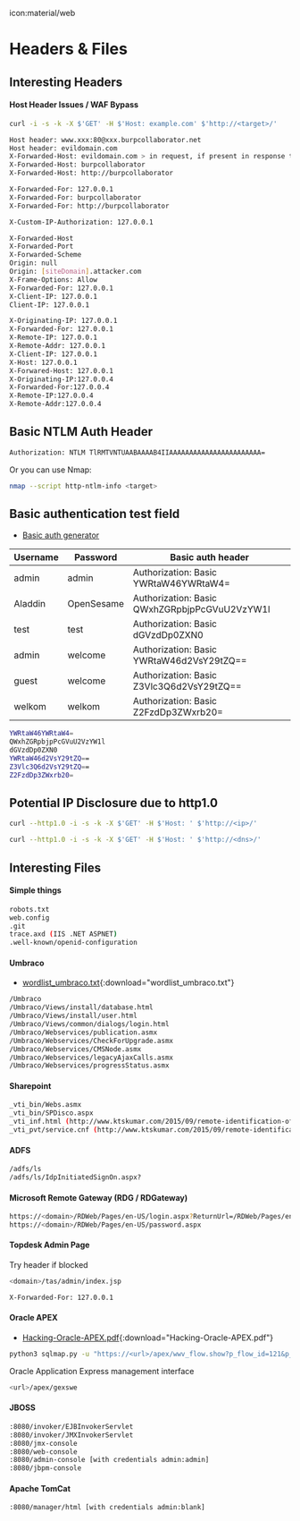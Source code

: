 icon:material/web

# Headers & Files

## Interesting Headers

#### Host Header Issues / WAF Bypass

```bash
curl -i -s -k -X $'GET' -H $'Host: example.com' $'http://<target>/'
```

```bash
Host header: www.xxx:80@xxx.burpcollaborator.net
Host header: evildomain.com
X-Forwarded-Host: evildomain.com > in request, if present in response then issue
X-Forwarded-Host: burpcollaborator
X-Forwarded-Host: http://burpcollaborator

X-Forwarded-For: 127.0.0.1
X-Forwarded-For: burpcollaborator
X-Forwarded-For: http://burpcollaborator

X-Custom-IP-Authorization: 127.0.0.1

X-Forwarded-Host
X-Forwarded-Port
X-Forwarded-Scheme
Origin: null
Origin: [siteDomain].attacker.com
X-Frame-Options: Allow
X-Forwarded-For: 127.0.0.1
X-Client-IP: 127.0.0.1
Client-IP: 127.0.0.1

X-Originating-IP: 127.0.0.1
X-Forwarded-For: 127.0.0.1
X-Remote-IP: 127.0.0.1
X-Remote-Addr: 127.0.0.1
X-Client-IP: 127.0.0.1
X-Host: 127.0.0.1
X-Forwared-Host: 127.0.0.1
X-Originating-IP:127.0.0.4
X-Forwarded-For:127.0.0.4
X-Remote-IP:127.0.0.4
X-Remote-Addr:127.0.0.4
```

## Basic NTLM Auth Header

```bash
Authorization: NTLM TlRMTVNTUAABAAAAB4IIAAAAAAAAAAAAAAAAAAAAAAA=
```

Or you can use Nmap:

```bash
nmap --script http-ntlm-info <target>
```

## Basic authentication test field

- [Basic auth generator](https://www.blitter.se/utils/basic-authentication-header-generator/)

| Username | Password   | Basic auth header                             |
| -------- | ---------- | --------------------------------------------- |
| admin    | admin      | Authorization: Basic YWRtaW46YWRtaW4=         |
| Aladdin  | OpenSesame | Authorization: Basic QWxhZGRpbjpPcGVuU2VzYW1l |
| test     | test       | Authorization: Basic dGVzdDp0ZXN0             |
| admin    | welcome    | Authorization: Basic YWRtaW46d2VsY29tZQ==     |
| guest    | welcome    | Authorization: Basic Z3Vlc3Q6d2VsY29tZQ==     |
| welkom   | welkom     | Authorization: Basic Z2FzdDp3ZWxrb20=         |

```bash
YWRtaW46YWRtaW4=
QWxhZGRpbjpPcGVuU2VzYW1l
dGVzdDp0ZXN0
YWRtaW46d2VsY29tZQ==
Z3Vlc3Q6d2VsY29tZQ==
Z2FzdDp3ZWxrb20=
```

## Potential IP Disclosure due to http1.0

```bash
curl --http1.0 -i -s -k -X $'GET' -H $'Host: ' $'http://<ip>/'
```

```bash
curl --http1.0 -i -s -k -X $'GET' -H $'Host: ' $'http://<dns>/'
```

## Interesting Files

#### Simple things

```bash
robots.txt
web.config
.git
trace.axd (IIS .NET ASPNET)
.well-known/openid-configuration
```

#### Umbraco

- [wordlist_umbraco.txt](../assets/files/wordlist_umbraco.txt){:download="wordlist_umbraco.txt"}

```bash
/Umbraco
/Umbraco/Views/install/database.html
/Umbraco/Views/install/user.html
/Umbraco/Views/common/dialogs/login.html
/Umbraco/Webservices/publication.asmx
/Umbraco/Webservices/CheckForUpgrade.asmx
/Umbraco/Webservices/CMSNode.asmx
/Umbraco/Webservices/legacyAjaxCalls.asmx
/Umbraco/Webservices/progressStatus.asmx
```

#### Sharepoint

```bash
_vti_bin/Webs.asmx
_vti_bin/SPDisco.aspx
_vti_inf.html (http://www.ktskumar.com/2015/09/remote-identification-of-sharepoint-version/)
_vti_pvt/service.cnf (http://www.ktskumar.com/2015/09/remote-identification-of-sharepoint-version/)
```

#### ADFS

```bash
/adfs/ls
/adfs/ls/IdpInitiatedSignOn.aspx?
```

#### Microsoft Remote Gateway (RDG / RDGateway)

```bash
https://<domain>/RDWeb/Pages/en-US/login.aspx?ReturnUrl=/RDWeb/Pages/en-US/Default.aspx
https://<domain>/RDWeb/Pages/en-US/password.aspx
```

#### Topdesk Admin Page

Try header if blocked

```bash
<domain>/tas/admin/index.jsp
```

```bash
X-Forwarded-For: 127.0.0.1
```

#### Oracle APEX

- [Hacking-Oracle-APEX.pdf](../assets/files/Hacking-Oracle-APEX.pdf){:download="Hacking-Oracle-APEX.pdf"}

```bash
python3 sqlmap.py -u "https://<url>/apex/wwv_flow.show?p_flow_id=121&p_flow_step_id=1&p_instance=0&p_arg_name=P1_ITEM&p_arg_value=ABC" --batch --dbms Oracle -p p_arg_value --flush-session
```

Oracle Application Express management interface

```bash
<url>/apex/gexswe
```

#### JBOSS

```bash
:8080/invoker/EJBInvokerServlet
:8080/invoker/JMXInvokerServlet
:8080/jmx-console
:8080/web-console
:8080/admin-console [with credentials admin:admin]
:8080/jbpm-console
```

#### Apache TomCat

```bash
:8080/manager/html [with credentials admin:blank]
```
